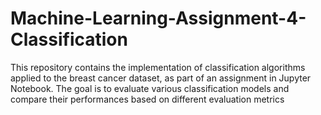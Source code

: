 # Machine-Learning-Assignment-4-Classification
This repository contains the implementation of classification algorithms applied to the breast cancer dataset, as part of an assignment in Jupyter Notebook. The goal is to evaluate various classification models and compare their performances based on different evaluation metrics
